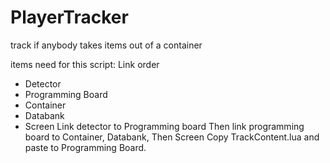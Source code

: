 # PlayerTracker
track if anybody takes items out of a container


items need for this script:
Link order 
- Detector
- Programming Board 
- Container
- Databank 
- Screen
 Link detector to Programming board 
 Then link programming board to Container, Databank,
 Then Screen
  Copy TrackContent.lua and paste to Programming Board. 

